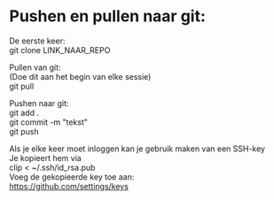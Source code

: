 Pushen en pullen naar git:  
=======

De eerste keer:  
git clone LINK_NAAR_REPO  

Pullen van git:  
(Doe dit aan het begin van elke sessie)  
git pull  

Pushen naar git:  
   git add .  
   git commit -m "tekst"  
   git push  

Als je elke keer moet inloggen kan je gebruik maken van een SSH-key  
Je kopieert hem via  
clip < ~/.ssh/id_rsa.pub  
Voeg de gekopieerde key toe aan:  
https://github.com/settings/keys  